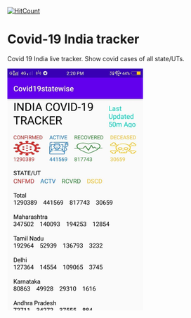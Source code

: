 [![HitCount](http://hits.dwyl.io/myselfanuj/https://githubcom/myselfanuj/Augmented-Reality-Projectsgit.svg)](http://hits.dwyl.io/myselfanuj/https://githubcom/myselfanuj/Augmented-Reality-Projectsgit)


# Covid-19 India tracker
Covid 19 India live tracker. Show covid cases of all state/UTs.

<img src = "https://raw.githubusercontent.com/myselfanuj/Covid19tracker/master/covid.jpg" height = "550">
